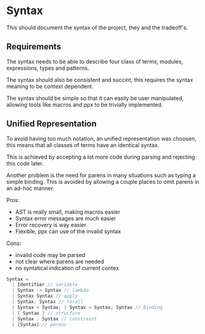 # Syntax

This should document the syntax of the project, they and the tradeoff's.

## Requirements

<!-- TODO: technically modules and types are fused  -->

The syntax needs to be able to describe four class of terms, modules, expressions, types and patterns.

The syntax should also be consistent and succint, this requires the syntax meaning to be context dependent.

The syntax should be simple so that it can easily be user manipulated, allowing tools like macros and ppx to be trivially implemented.

## Unified Representation

To avoid having too much notation, an unified representation was choosen, this means that all classes of terms have an identical syntax.

This is achieved by accepting a lot more code during parsing and rejecting this code later.

Another problem is the need for parens in many situations such as typing a simple binding. This is avoided by allowing a couple places to omit parens in an ad-hoc manner.

Pros:

- AST is really small, making macros easier
- Syntax error messages are much easier
- Error recovery is way easier
- Flexible, ppx can use of the invalid syntax

Cons:

- invalid code may be parsed
- not clear where parens are needed
- no syntatical indication of current contex

```rust
Syntax =
  | Identifier // variable
  | Syntax -> Syntax // lambda
  | Syntax Syntax // apply
  | Syntax. Syntax // forall
  | Syntax = Syntax; | Syntax = Syntax; Syntax // binding
  | { Syntax } // structure
  | Syntax : Syntax // constraint
  | (Syntax) // parens
```

